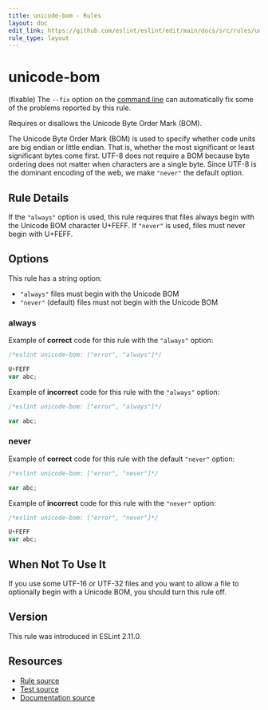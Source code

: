 ```yaml
---
title: unicode-bom - Rules
layout: doc
edit_link: https://github.com/eslint/eslint/edit/main/docs/src/rules/unicode-bom.md
rule_type: layout
---
```

<!-- Note: No pull requests accepted for this file. See README.md in the root directory for details. -->

# unicode-bom

(fixable) The `--fix` option on the [command line](../user-guide/command-line-interface#fixing-problems) can automatically fix some of the problems reported by this rule.

Requires or disallows the Unicode Byte Order Mark (BOM).

The Unicode Byte Order Mark (BOM) is used to specify whether code units are big
endian or little endian. That is, whether the most significant or least
significant bytes come first. UTF-8 does not require a BOM because byte ordering
does not matter when characters are a single byte. Since UTF-8 is the dominant
encoding of the web, we make `"never"` the default option.

## Rule Details

If the `"always"` option is used, this rule requires that files always begin
with the Unicode BOM character U+FEFF. If `"never"` is used, files must never
begin with U+FEFF.

## Options

This rule has a string option:

* `"always"` files must begin with the Unicode BOM
* `"never"` (default) files must not begin with the Unicode BOM

### always

Example of **correct** code for this rule with the `"always"` option:

```js
/*eslint unicode-bom: ["error", "always"]*/

U+FEFF
var abc;
```

Example of **incorrect** code for this rule with the `"always"` option:

```js
/*eslint unicode-bom: ["error", "always"]*/

var abc;
```

### never

Example of **correct** code for this rule with the default `"never"` option:

```js
/*eslint unicode-bom: ["error", "never"]*/

var abc;
```

Example of **incorrect** code for this rule with the `"never"` option:

```js
/*eslint unicode-bom: ["error", "never"]*/

U+FEFF
var abc;
```

## When Not To Use It

If you use some UTF-16 or UTF-32 files and you want to allow a file to
optionally begin with a Unicode BOM, you should turn this rule off.

## Version

This rule was introduced in ESLint 2.11.0.

## Resources

* [Rule source](https://github.com/eslint/eslint/tree/HEAD/lib/rules/unicode-bom.js)
* [Test source](https://github.com/eslint/eslint/tree/HEAD/tests/lib/rules/unicode-bom.js)
* [Documentation source](https://github.com/eslint/eslint/tree/HEAD/docs/src/rules/unicode-bom.md)
